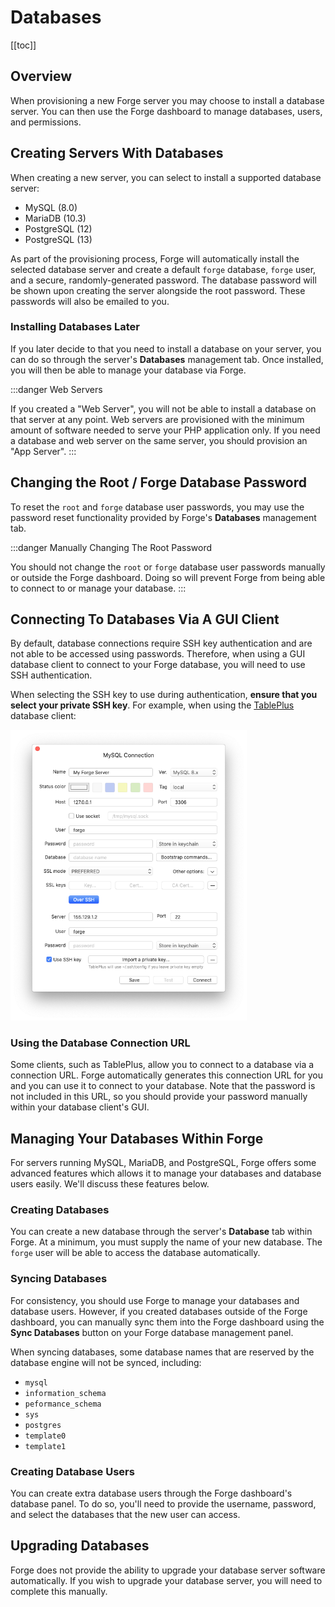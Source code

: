 # Databases

[[toc]]

## Overview

When provisioning a new Forge server you may choose to install a database server. You can then use the Forge dashboard to manage databases, users, and permissions.

## Creating Servers With Databases

When creating a new server, you can select to install a supported database server:

- MySQL (8.0)
- MariaDB (10.3)
- PostgreSQL (12)
- PostgreSQL (13)

As part of the provisioning process, Forge will automatically install the selected database server and create a default `forge` database, `forge` user, and a secure, randomly-generated password. The database password will be shown upon creating the server alongside the root password. These passwords will also be emailed to you.

### Installing Databases Later

If you later decide to that you need to install a database on your server, you can do so through the server's **Databases** management tab. Once installed, you will then be able to manage your database via Forge.

:::danger Web Servers

If you created a "Web Server", you will not be able to install a database on that server at any point. Web servers are provisioned with the minimum amount of software needed to serve your PHP application only. If you need a database and web server on the same server, you should provision an "App Server".
:::

## Changing the Root / Forge Database Password

To reset the `root` and `forge` database user passwords, you may use the password reset functionality provided by Forge's **Databases** management tab.

:::danger Manually Changing The Root Password

You should not change the `root` or `forge` database user passwords manually or outside the Forge dashboard. Doing so will prevent Forge from being able to connect to or manage your database.
:::

## Connecting To Databases Via A GUI Client

By default, database connections require SSH key authentication and are not able to be accessed using passwords. Therefore, when using a GUI database client to connect to your Forge database, you will need to use SSH authentication.

When selecting the SSH key to use during authentication, **ensure that you select your private SSH key**. For example, when using the [TablePlus](https://tableplus.com) database client:

<img src="./img/db-gui.png" alt="Connecting with TablePlus" style="width: 75%;">

### Using the Database Connection URL

Some clients, such as TablePlus, allow you to connect to a database via a connection URL. Forge automatically generates this connection URL for you and you can use it to connect to your database. Note that the password is not included in this URL, so you should provide your password manually within your database client's GUI.

## Managing Your Databases Within Forge

For servers running MySQL, MariaDB, and PostgreSQL, Forge offers some advanced features which allows it to manage your databases and database users easily. We'll discuss these features below.

### Creating Databases

You can create a new database through the server's **Database** tab within Forge. At a minimum, you must supply the name of your new database. The `forge` user will be able to access the database automatically.

### Syncing Databases

For consistency, you should use Forge to manage your databases and database users. However, if you created databases outside of the Forge dashboard, you can manually sync them into the Forge dashboard using the **Sync Databases** button on your Forge database management panel.

When syncing databases, some database names that are reserved by the database engine will not be synced, including:

- `mysql`
- `information_schema`
- `peformance_schema`
- `sys`
- `postgres`
- `template0`
- `template1`

### Creating Database Users

You can create extra database users through the Forge dashboard's database panel. To do so, you'll need to provide the username, password, and select the databases that the new user can access.

## Upgrading Databases

Forge does not provide the ability to upgrade your database server software automatically. If you wish to upgrade your database server, you will need to complete this manually.
